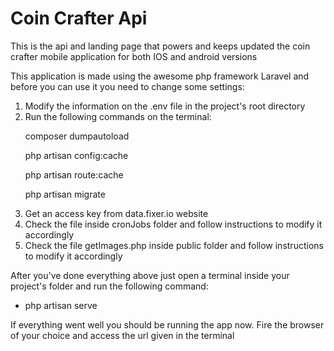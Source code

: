 <h1><strong>Coin Crafter Api</strong></h1>

<p>This is the api and landing page that powers and keeps updated the coin crafter mobile application for both IOS and android versions</p>

<p>This application is made using the awesome php framework Laravel and before you can use it you need to change some settings:</p>

<ol>
    <li>Modify the information on the .env file in the project's root directory</li>
    <li>Run the following commands on the terminal:
        <p>composer dumpautoload</p>
        <p>php artisan config:cache</p>
        <p>php artisan route:cache</p>
        <p>php artisan migrate</p>
    </li>
    <li>Get an access key from data.fixer.io website</li>
    <li>Check the file inside cronJobs folder and follow instructions to modify it accordingly</li>
     <li>Check the file getImages.php inside public folder and follow instructions to modify it accordingly</li>
</ol>

<p>After you've done everything above just open a terminal inside your project's folder and run the following command:</p>
<ul>
    <li>php artisan serve</li>
</ul>
<p>If everything went well you should be running the app now. Fire the browser of your choice and access the url given in the terminal</p>
